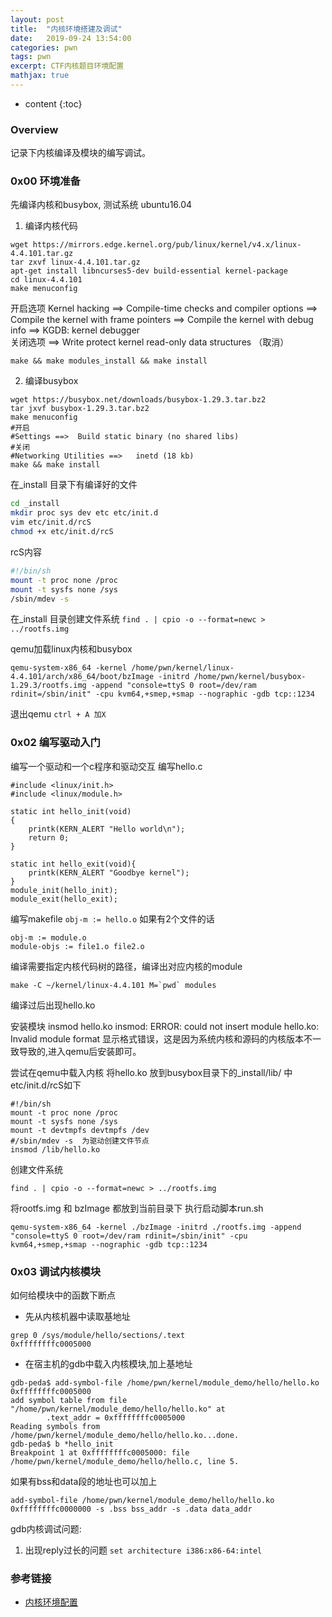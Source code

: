 ```yaml
---
layout: post
title:  "内核环境搭建及调试"
date:   2019-09-24 13:54:00
categories: pwn
tags: pwn
excerpt: CTF内核题目环境配置
mathjax: true
---
```


* content
{:toc}

### Overview 
记录下内核编译及模块的编写调试。

### 0x00 环境准备
先编译内核和busybox, 测试系统 ubuntu16.04

1. 编译内核代码

```
wget https://mirrors.edge.kernel.org/pub/linux/kernel/v4.x/linux-4.4.101.tar.gz
tar zxvf linux-4.4.101.tar.gz
apt-get install libncurses5-dev build-essential kernel-package
cd linux-4.4.101
make menuconfig
```

开启选项
Kernel hacking  ==>  Compile-time checks and compiler options  ==> Compile the kernel with frame pointers
                                                               ==>  Compile the kernel with debug info
                ==>  KGDB: kernel debugger  
关闭选项
                ==>  Write protect kernel read-only data structures （取消）

`make && make modules_install && make install`

2. 编译busybox

```
wget https://busybox.net/downloads/busybox-1.29.3.tar.bz2
tar jxvf busybox-1.29.3.tar.bz2
make menuconfig
#开启
#Settings ==>  Build static binary (no shared libs)
#关闭
#Networking Utilities ==>   inetd (18 kb)
make && make install
```
在_install  目录下有编译好的文件

```sh
cd _install
mkdir proc sys dev etc etc/init.d
vim etc/init.d/rcS
chmod +x etc/init.d/rcS
```

rcS内容
```sh
#!/bin/sh
mount -t proc none /proc
mount -t sysfs none /sys
/sbin/mdev -s
```
在_install 目录创建文件系统 `find . | cpio -o --format=newc > ../rootfs.img`

qemu加载linux内核和busybox
```
qemu-system-x86_64 -kernel /home/pwn/kernel/linux-4.4.101/arch/x86_64/boot/bzImage -initrd /home/pwn/kernel/busybox-1.29.3/rootfs.img -append "console=ttyS 0 root=/dev/ram rdinit=/sbin/init" -cpu kvm64,+smep,+smap --nographic -gdb tcp::1234
```
退出qemu `ctrl + A 加X` 

### 0x02 编写驱动入门
编写一个驱动和一个c程序和驱动交互
编写hello.c

```
#include <linux/init.h>
#include <linux/module.h>

static int hello_init(void)
{
    printk(KERN_ALERT "Hello world\n");
    return 0;
}

static int hello_exit(void){
    printk(KERN_ALERT "Goodbye kernel");
}
module_init(hello_init);
module_exit(hello_exit);
```

编写makefile
`obj-m := hello.o`
如果有2个文件的话

```
obj-m := module.o
module-objs := file1.o file2.o
```

编译需要指定内核代码树的路径，编译出对应内核的module

```
make -C ~/kernel/linux-4.4.101 M=`pwd` modules
```

编译过后出现hello.ko

安装模块 insmod hello.ko 
insmod: ERROR: could not insert module hello.ko: Invalid module format
显示格式错误，这是因为系统内核和源码的内核版本不一致导致的,进入qemu后安装即可。

尝试在qemu中载入内核
将hello.ko 放到busybox目录下的_install/lib/ 中
etc/init.d/rcS如下

```
#!/bin/sh
mount -t proc none /proc
mount -t sysfs none /sys
mount -t devtmpfs devtmpfs /dev
#/sbin/mdev -s  为驱动创建文件节点 
insmod /lib/hello.ko
```

创建文件系统

`find . | cpio -o --format=newc > ../rootfs.img`

将rootfs.img 和 bzImage 都放到当前目录下
执行启动脚本run.sh

```
qemu-system-x86_64 -kernel ./bzImage -initrd ./rootfs.img -append "console=ttyS 0 root=/dev/ram rdinit=/sbin/init" -cpu kvm64,+smep,+smap --nographic -gdb tcp::1234
```

### 0x03 调试内核模块
如何给模块中的函数下断点 

* 先从内核机器中读取基地址

```
grep 0 /sys/module/hello/sections/.text 
0xffffffffc0005000
```

* 在宿主机的gdb中载入内核模块,加上基地址

```
gdb-peda$ add-symbol-file /home/pwn/kernel/module_demo/hello/hello.ko 0xffffffffc0005000
add symbol table from file "/home/pwn/kernel/module_demo/hello/hello.ko" at
        .text_addr = 0xffffffffc0005000
Reading symbols from /home/pwn/kernel/module_demo/hello/hello.ko...done.
gdb-peda$ b *hello_init
Breakpoint 1 at 0xffffffffc0005000: file /home/pwn/kernel/module_demo/hello/hello.c, line 5.
```

如果有bss和data段的地址也可以加上

```
add-symbol-file /home/pwn/kernel/module_demo/hello/hello.ko 0xffffffffc0000000 -s .bss bss_addr -s .data data_addr 
```

gdb内核调试问题:

1. 出现reply过长的问题
`set architecture i386:x86-64:intel`

### 参考链接
* [内核环境配置](https://xz.aliyun.com/t/2024)

